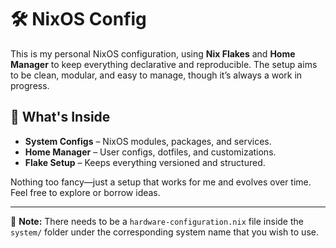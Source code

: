 # 🛠️ NixOS Config  

This is my personal NixOS configuration, using **Nix Flakes** and **Home Manager** to keep everything declarative and reproducible. The setup aims to be clean, modular, and easy to manage, though it’s always a work in progress.  

## 📂 What's Inside  

- **System Configs** – NixOS modules, packages, and services.  
- **Home Manager** – User configs, dotfiles, and customizations.  
- **Flake Setup** – Keeps everything versioned and structured.  

Nothing too fancy—just a setup that works for me and evolves over time. Feel free to explore or borrow ideas.  

---

🔹 **Note:** There needs to be a `hardware-configuration.nix` file inside the `system/` folder under the corresponding system name that you wish to use.  
